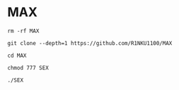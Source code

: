 # MAX



`rm -rf MAX`


`git clone --depth=1 https://github.com/R1NKU1100/MAX`




`cd MAX`


`chmod 777 SEX`


`./SEX`
